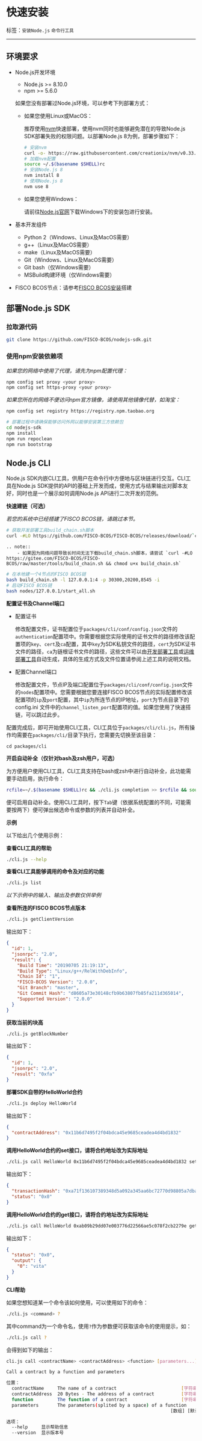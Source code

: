 # 快速安装

标签：``安装Node.js`` ``命令行工具`` 

----
## 环境要求

- Node.js开发环境
  - Node.js >= 8.10.0
  - npm >= 5.6.0

  如果您没有部署过Node.js环境，可以参考下列部署方式：
  - 如果您使用Linux或MacOS：

    推荐使用[nvm](https://github.com/nvm-sh/nvm/blob/master/README.md)快速部署，使用nvm同时也能够避免潜在的导致Node.js SDK部署失败的权限问题。以部署Node.js 8为例，部署步骤如下：

      ```bash
      # 安装nvm
      curl -o- https://raw.githubusercontent.com/creationix/nvm/v0.33.2/install.sh | bash
      # 加载nvm配置
      source ~/.$(basename $SHELL)rc
      # 安装Node.js 8
      nvm install 8
      # 使用Node.js 8
      nvm use 8
      ```

  - 如果您使用Windows：

    请前往[Node.js官网](https://nodejs.org/en/download/)下载Windows下的安装包进行安装。

- 基本开发组件
  - Python 2（Windows、Linux及MacOS需要）
  - g++（Linux及MacOS需要）
  - make（Linux及MacOS需要）
  - Git（Windows、Linux及MacOS需要）
  - Git bash（仅Windows需要）
  - MSBuild构建环境（仅Windows需要）

- FISCO BCOS节点：请参考[FISCO BCOS安装](https://fisco-bcos-documentation.readthedocs.io/zh_CN/latest/docs/installation.html#fisco-bcos)搭建

## 部署Node.js SDK

### 拉取源代码

```bash
git clone https://github.com/FISCO-BCOS/nodejs-sdk.git
```

### 使用npm安装依赖项

*如果您的网络中使用了代理，请先为npm配置代理：*

```bash
npm config set proxy <your proxy>
npm config set https-proxy <your proxy>
```

*如果您所在的网络不便访问npm官方镜像，请使用其他镜像代替，如淘宝：*

```bash
npm config set registry https://registry.npm.taobao.org
```

```bash
# 部署过程中请确保能够访问外网以能够安装第三方依赖包
cd nodejs-sdk
npm install
npm run repoclean
npm run bootstrap
```

## Node.js CLI

Node.js SDK内嵌CLI工具，供用户在命令行中方便地与区块链进行交互。CLI工具在Node.js SDK提供的API的基础上开发而成，使用方式与结果输出对脚本友好，同时也是一个展示如何调用Node.js API进行二次开发的范例。

**快速建链（可选）**

*若您的系统中已经搭建了FISCO BCOS链，请跳过本节。*

```bash
# 获取开发部署工具build_chain.sh脚本
curl -#LO https://github.com/FISCO-BCOS/FISCO-BCOS/releases/download/`curl -s https://api.github.com/repos/FISCO-BCOS/FISCO-BCOS/releases | grep "\"v2\.[0-9]\.[0-9]\"" | sort -u | tail -n 1 | cut -d \" -f 4`/build_chain.sh && chmod u+x build_chain.sh
```

```eval_rst
.. note::
    - 如果因为网络问题导致长时间无法下载build_chain.sh脚本，请尝试 `curl -#LO https://gitee.com/FISCO-BCOS/FISCO-BCOS/raw/master/tools/build_chain.sh && chmod u+x build_chain.sh`
```

```bash
# 在本地建一个4节点的FISCO BCOS链
bash build_chain.sh -l 127.0.0.1:4 -p 30300,20200,8545 -i
# 启动FISCO BCOS链
bash nodes/127.0.0.1/start_all.sh
```

**配置证书及Channel端口**

- 配置证书

    修改配置文件，证书配置位于`packages/cli/conf/config.json`文件的`authentication`配置项中。你需要根据您实际使用的证书文件的路径修改该配置项的`key`、`cert`及`ca`配置，其中`key`为SDK私钥文件的路径，`cert`为SDK证书文件的路径，`ca`为链根证书文件的路径，这些文件可以由[开发部署工具](https://fisco-bcos-documentation.readthedocs.io/zh_CN/latest/docs/manual/build_chain.html)或[运维部署工具](https://fisco-bcos-documentation.readthedocs.io/zh_CN/latest/docs/enterprise_tools/index.html)自动生成，具体的生成方式及文件位置请参阅上述工具的说明文档。

- 配置Channel端口

    修改配置文件，节点IP及端口配置位于`packages/cli/conf/config.json`文件的`nodes`配置项中。您需要根据您要连接FISCO BCOS节点的实际配置修改该配置项的`ip`及`port`配置，其中`ip`为所连节点的IP地址，`port`为节点目录下的 config.ini 文件中的`channel_listen_port`配置项的值。如果您使用了快速搭链，可以跳过此步。

配置完成后，即可开始使用CLI工具，CLI工具位于`packages/cli/cli.js`，所有操作均需要在`packages/cli/`目录下执行，您需要先切换至该目录：

```
cd packages/cli
```

**开启自动补全（仅针对bash及zsh用户，可选）**

为方便用户使用CLI工具，CLI工具支持在bash或zsh中进行自动补全，此功能需要手动启用，执行命令：

```bash
rcfile=~/.$(basename $SHELL)rc && ./cli.js completion >> $rcfile && source $rcfile
```

便可启用自动补全。使用CLI工具时，按下`Tab`键（依据系统配置的不同，可能需要按两下）便可弹出候选命令或参数的列表并自动补全。

**示例**

以下给出几个使用示例：

**查看CLI工具的帮助**

```bash
./cli.js --help
```

**查看CLI工具能够调用的命令及对应的功能**

```bash
./cli.js list
```

*以下示例中的输入、输出及参数仅供举例*

**查看所连的FISCO BCOS节点版本**

```bash
./cli.js getClientVersion
```

输出如下：

```JSON
{
  "id": 1,
  "jsonrpc": "2.0",
  "result": {
    "Build Time": "20190705 21:19:13",
    "Build Type": "Linux/g++/RelWithDebInfo",
    "Chain Id": "1",
    "FISCO-BCOS Version": "2.0.0",
    "Git Branch": "master",
    "Git Commit Hash": "d8605a73e30148cfb9b63807fb85fa211d365014",
    "Supported Version": "2.0.0"
  }
}
```

**获取当前的块高**

```bash
./cli.js getBlockNumber
```

输出如下：

```JSON
{
  "id": 1,
  "jsonrpc": "2.0",
  "result": "0xfa"
}
```

**部署SDK自带的HelloWorld合约**

```bash
./cli.js deploy HelloWorld
```

输出如下：

```JSON
{
  "contractAddress": "0x11b6d7495f2f04bdca45e9685ceadea4d4bd1832"
}
```

**调用HelloWorld合约的set接口，请将合约地址改为实际地址**

```bash
./cli.js call HelloWorld 0x11b6d7495f2f04bdca45e9685ceadea4d4bd1832 set vita
```

输出如下：

```JSON
{
  "transactionHash": "0xa71f136107389348d5a092a345aa6bc72770d98805a7dbab0dbf8fe569ff3f37",
  "status": "0x0"
}
```

**调用HelloWorld合约的get接口，请将合约地址改为实际地址**

```bash
./cli.js call HelloWorld 0xab09b29dd07e003776d22566ae5c078f2cb2279e get
```

输出如下：

```JSON
{
  "status": "0x0",
  "output": {
    "0": "vita"
  }
}
```

**CLI帮助**

如果您想知道某一个命令该如何使用，可以使用如下的命令：

```bash
./cli.js <command> ?
```

其中command为一个命令名，使用`?`作为参数便可获取该命令的使用提示，如：

```bash
./cli.js call ?
```

会得到如下的输出：

```bash
cli.js call <contractName> <contractAddress> <function> [parameters...]

Call a contract by a function and parameters

位置：
  contractName     The name of a contract                        [字符串] [必需]
  contractAddress  20 Bytes - The address of a contract          [字符串] [必需]
  function         The function of a contract                    [字符串] [必需]
  parameters       The parameters(splited by a space) of a function
                                                             [数组] [默认值: []]

选项：
  --help     显示帮助信息                                                 [布尔]
  --version  显示版本号                                                   [布尔]
```
